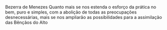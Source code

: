 Bezerra de Menezes
Quanto mais se nos estenda o esforço da prática no bem, puro e simples, com a abolição de todas as preocupações desnecessárias, mais se nos ampliarão as possibilidades para a assimilação das Bênçãos do Alto
